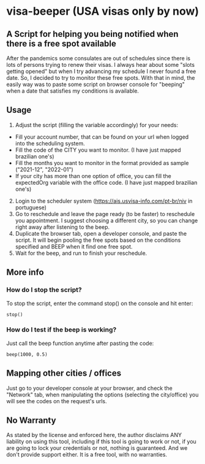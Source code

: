 # visa-beeper (USA visas only by now)

## A Script for helping you being notified when there is a free spot available

After the pandemics some consulates are out of schedules since there is lots of persons trying to renew their visas.
I always hear about some "slots getting opened" but when I try advancing my schedule I never found a free date.
So, I decided to try to monitor these free spots.
With that in mind, the easily way was to paste some script on browser console for "beeping" when a date that satisfies my conditions is available.

## Usage

1. Adjust the script (filling the variable accordingly) for your needs:
  - Fill your account number, that can be found on your url when logged into the scheduling system.
  - Fill the code of the CITY you want to monitor. (I have just mapped brazilian one's)
  - Fill the months you want to monitor in the format provided as sample ("2021-12", "2022-01")
  - If your city has more than one option of office, you can fill the expectedOrg variable with the office code. (I have just mapped brazilian one's)

2. Login to the scheduler system (https://ais.usvisa-info.com/pt-br/niv in portuguese)
3. Go to reschedule and leave the page ready (to be faster) to reschedule you appointment. I suggest choosing a different city, so you can change right away after listening to the beep.
4. Duplicate the browser tab, open a developer console, and paste the script. It will begin pooling the free spots based on the conditions specified and BEEP when it find one free spot.
5. Wait for the beep, and run to finish your reschedule.

## More info

### How do I stop the script?

To stop the script, enter the command stop() on the console and hit enter:

```
stop()
```

### How do I test if the beep is working?

Just call the beep function anytime after pasting the code:

```
beep(1000, 0.5)
```

## Mapping other cities / offices

Just go to your developer console at your browser, and check the "Network" tab, when manipulating the options (selecting the city/office) you will see the codes on the request's urls.

## No Warranty

As stated by the license and enforced here, the author disclaims ANY liability on using this tool, including if this tool is going to work or not, if you are going to lock your credentials or not, nothing is guaranteed. And we don't provide support either. It is a free tool, with no warranties.
